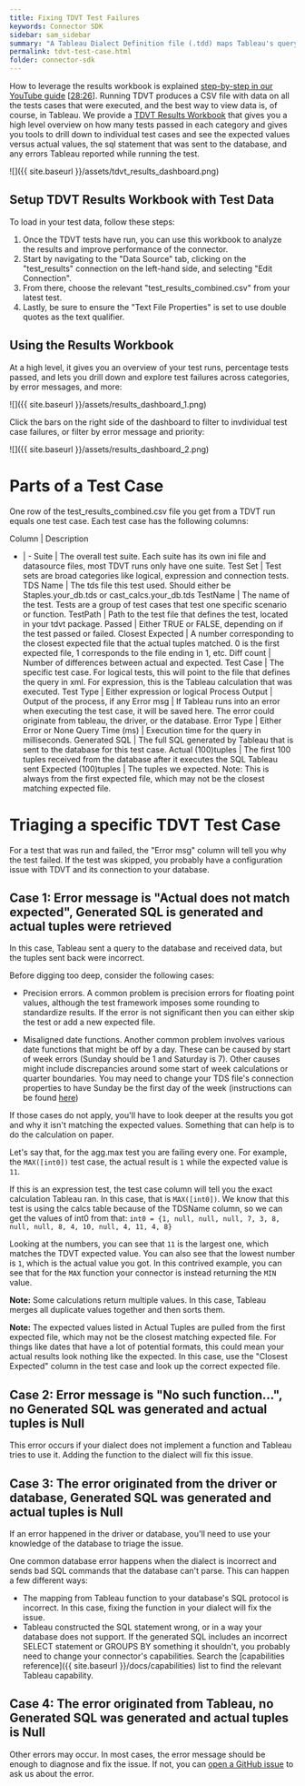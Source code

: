 ```yaml
---
title: Fixing TDVT Test Failures
keywords: Connector SDK
sidebar: sam_sidebar
summary: "A Tableau Dialect Definition file (.tdd) maps Tableau's query language to a database’s SQL. This is an XML file with a .tdd filename extension, and is one of the main components of a Tableau connector."
permalink: tdvt-test-case.html
folder: connector-sdk
---
```


How to leverage the results workbook is explained [step-by-step in our YouTube guide](https://youtu.be/rAgnnByJIJA) [[28:26](https://youtu.be/rAgnnByJIJA?t=1706)]. Running TDVT produces a CSV file with data on all the tests cases that were executed, and the best way to view data is, of course, in Tableau. We provide a [TDVT Results Workbook](https://github.com/tableau/connector-plugin-sdk/blob/master/tdvt/TDVT%20Results.twb) that gives you a high level overview on how many tests passed in each category and gives you tools to drill down to individual test cases and see the expected values versus actual values, the sql statement that was sent to the database, and any errors Tableau reported while running the test.

![]({{ site.baseurl }}/assets/tdvt_results_dashboard.png)

## Setup TDVT Results Workbook with Test Data
To load in your test data, follow these steps:

1. Once the TDVT tests have run, you can use this workbook to analyze the results and improve performance of the connector.
1. Start by navigating to the "Data Source" tab, clicking on the "test_results" connection on the left-hand side, and selecting "Edit Connection".
1. From there, choose the relevant "test_results_combined.csv" from your latest test.
1. Lastly, be sure to ensure the "Text File Properties" is set to use double quotes as the text qualifier.

## Using the Results Workbook
At a high level, it gives you an overview of your test runs, percentage tests passed, and lets you drill down and explore test failures across categories, by error messages, and more:

![]({{ site.baseurl }}/assets/results_dashboard_1.png)

Click the bars on the right side of the dashboard to filter to invdividual test case failures, or filter by error message and priority:

![]({{ site.baseurl }}/assets/results_dashboard_2.png)


# Parts of a Test Case
One row of the test_results_combined.csv file you get from a TDVT run equals one test case. Each test case has the following columns:

Column | Description
- | -
Suite | The overall test suite. Each suite has its own ini file and datasource files, most TDVT runs only have one suite.
Test Set | Test sets are broad categories like logical, expression and connection tests.
TDS Name | The tds file this test used. Should either be Staples.your_db.tds or cast_calcs.your_db.tds
TestName | The name of the test. Tests are a group of test cases that test one specific scenario or function.
TestPath | Path to the test file that defines the test, located in your tdvt package.
Passed | Either TRUE or FALSE, depending on if the test passed or failed.
Closest Expected | A number corresponding to the closest expected file that the actual tuples matched. 0 is the first expected file, 1 corresponds to the file ending in 1, etc.
Diff count | Number of differences between actual and expected.
Test Case | The specific test case. For logical tests, this will point to the file that defines the query in xml. For expression, this is the Tableau calculation that was executed.
Test Type | Either expression or logical
Process Output | Output of the process, if any
Error msg | If Tableau runs into an error when executing the test case, it will be saved here. The error could originate from tableau, the driver, or the database.
Error Type | Either Error or None
Query Time (ms) | Execution time for the query in milliseconds.
Generated SQL | The full SQL generated by Tableau that is sent to the database for this test case.
Actual (100)tuples | The first 100 tuples received from the database after it executes the SQL Tableau sent
Expected (100)tuples | The tuples we expected. Note: This is always from the first expected file, which may not be the closest matching expected file.

# Triaging a specific TDVT Test Case

For a test that was run and failed, the "Error msg" column will tell you why the test failed. If the test was skipped, you probably have a configuration issue with TDVT and its connection to your database.

## Case 1: Error message is "Actual does not match expected", Generated SQL is generated and actual tuples were retrieved
In this case, Tableau sent a query to the database and received data, but the tuples sent back were incorrect.

Before digging too deep, consider the following cases:
- Precision errors.
A common problem is precision errors for floating point values, although the test framework imposes some rounding to standardize results.
If the error is not significant then you can either skip the test or add a new expected file.

- Misaligned date functions.
Another common problem involves various date functions that might be off by a day. These can be caused by start of week errors (Sunday should be 1 and Saturday is 7). Other causes might include discrepancies around some start of week calculations or quarter boundaries. You may need to change your TDS file's connection properties to have Sunday be the first day of the week (instructions can be found [here](https://help.tableau.com/current/pro/desktop/en-us/date_properties.htm))

If those cases do not apply, you'll have to look deeper at the results you got and why it isn't matching the expected values. Something that can help is to do the calculation on paper.

Let's say that, for the agg.max test you are failing every one. For example, the `MAX([int0])` test case, the actual result is `1` while the expected value is `11`.

If this is an expression test, the test case column will tell you the exact calculation Tableau ran. In this case, that is `MAX([int0])`. We know that this test is using the calcs table because of the TDSName column, so we can get the values of int0 from that:
`int0 = {1, null, null, null, 7, 3, 8, null, null, 8, 4, 10, null, 4, 11, 4, 8}`

Looking at the numbers, you can see that `11` is the largest one, which matches the TDVT expected value. You can also see that the lowest number is `1`, which is the actual value you got. In this contrived example, you can see that for the `MAX` function your connector is instead returning the `MIN` value.

**Note:** Some calculations return multiple values. In this case, Tableau merges all duplicate values together and then sorts them.

**Note:** The expected values listed in Actual Tuples are pulled from the first expected file, which may not be the closest matching expected file. For things like dates that have a lot of potential formats, this could mean your actual results look nothing like the expected. In this case, use the "Closest Expected" column in the test case and look up the correct expected file.

## Case 2: Error message is "No such function...", no Generated SQL was generated and actual tuples is Null
This error occurs if your dialect does not implement a function and Tableau tries to use it. Adding the function to the dialect will fix this issue.

## Case 3: The error originated from the driver or database, Generated SQL was generated and actual tuples is Null
If an error happened in the driver or database, you'll need to use your knowledge of the database to triage the issue.

One common database error happens when the dialect is incorrect and sends bad SQL commands that the database can't parse. This can happen a few different ways:
- The mapping from Tableau function to your database's SQL protocol is incorrect. In this case, fixing the function in your dialect will fix the issue.
- Tableau constructed the SQL statement wrong, or in a way your database does not support. If the generated SQL includes an incorrect SELECT statement or GROUPS BY something it shouldn't, you probably need to change your connector's capabilities. Search the [capabilities reference]({{ site.baseurl }}/docs/capabilities) list to find the relevant Tableau capability.

## Case 4: The error originated from Tableau, no Generated SQL was generated and actual tuples is Null
Other errors may occur. In most cases, the error message should be enough to diagnose and fix the issue. If not, you can [open a GitHub issue](https://github.com/tableau/connector-plugin-sdk/issues) to ask us about the error.
